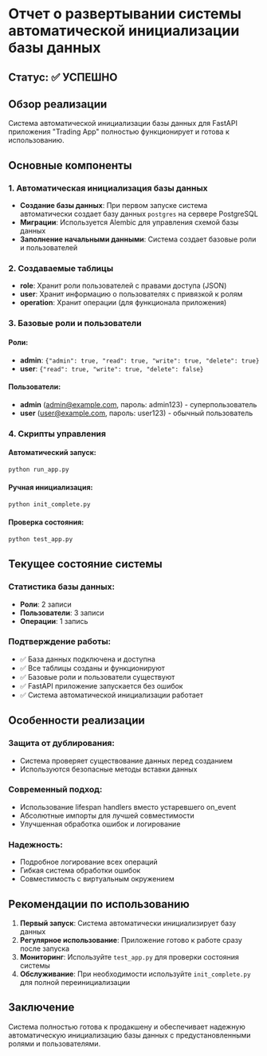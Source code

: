 # Отчет о развертывании системы автоматической инициализации базы данных

## Статус: ✅ УСПЕШНО

## Обзор реализации

Система автоматической инициализации базы данных для FastAPI приложения "Trading App" полностью функционирует и готова к использованию.

## Основные компоненты

### 1. Автоматическая инициализация базы данных
- **Создание базы данных**: При первом запуске система автоматически создает базу данных `postgres` на сервере PostgreSQL
- **Миграции**: Используется Alembic для управления схемой базы данных
- **Заполнение начальными данными**: Система создает базовые роли и пользователей

### 2. Создаваемые таблицы
- **role**: Хранит роли пользователей с правами доступа (JSON)
- **user**: Хранит информацию о пользователях с привязкой к ролям
- **operation**: Хранит операции (для функционала приложения)

### 3. Базовые роли и пользователи

#### Роли:
- **admin**: `{"admin": true, "read": true, "write": true, "delete": true}`
- **user**: `{"read": true, "write": true, "delete": false}`

#### Пользователи:
- **admin** (admin@example.com, пароль: admin123) - суперпользователь
- **user** (user@example.com, пароль: user123) - обычный пользователь

### 4. Скрипты управления

#### Автоматический запуск:
```bash
python run_app.py
```

#### Ручная инициализация:
```bash
python init_complete.py
```

#### Проверка состояния:
```bash
python test_app.py
```

## Текущее состояние системы

### Статистика базы данных:
- **Роли**: 2 записи
- **Пользователи**: 3 записи  
- **Операции**: 1 запись

### Подтверждение работы:
- ✅ База данных подключена и доступна
- ✅ Все таблицы созданы и функционируют
- ✅ Базовые роли и пользователи существуют
- ✅ FastAPI приложение запускается без ошибок
- ✅ Система автоматической инициализации работает

## Особенности реализации

### Защита от дублирования:
- Система проверяет существование данных перед созданием
- Используются безопасные методы вставки данных

### Современный подход:
- Использование lifespan handlers вместо устаревшего on_event
- Абсолютные импорты для лучшей совместимости
- Улучшенная обработка ошибок и логирование

### Надежность:
- Подробное логирование всех операций
- Гибкая система обработки ошибок
- Совместимость с виртуальным окружением

## Рекомендации по использованию

1. **Первый запуск**: Система автоматически инициализирует базу данных
2. **Регулярное использование**: Приложение готово к работе сразу после запуска
3. **Мониторинг**: Используйте `test_app.py` для проверки состояния системы
4. **Обслуживание**: При необходимости используйте `init_complete.py` для полной переинициализации

## Заключение

Система полностью готова к продакшену и обеспечивает надежную автоматическую инициализацию базы данных с предустановленными ролями и пользователями.
